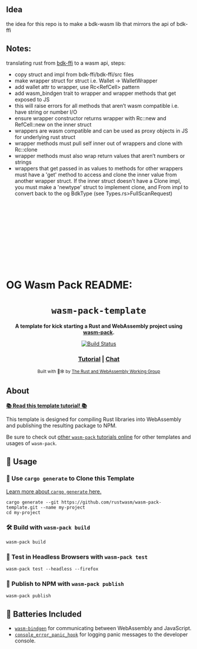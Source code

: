 ## Idea
the idea for this repo is to make a bdk-wasm lib that mirrors the api of bdk-ffi

## Notes:
translating rust from [bdk-ffi](https://github.com/bitcoindevkit/bdk-ffi/tree/master/bdk-ffi) to a wasm api, steps:

- copy struct and impl from bdk-ffi/bdk-ffi/src files
- make wrapper struct for struct i.e. Wallet → WalletWrapper
- add wallet attr to wrapper, use Rc<RefCell<Wallet>> pattern
- add wasm_bindgen trait to wrapper and wrapper methods that get exposed to JS
- this will raise errors for all methods that aren’t wasm compatible i.e. have string or number I/O
- ensure wrapper constructor returns wrapper with Rc::new and RefCell::new on the inner struct
- wrappers are wasm compatible and can be used as proxy objects in JS for underlying rust struct
- wrapper methods must pull self inner out of wrappers and clone with Rc::clone
- wrapper methods must also wrap return values that aren’t numbers or strings
- wrappers that get passed in as values to methods for other wrappers must have a 'get' method to access and clone the inner value from another wrapper struct. If the inner struct doesn't have a Clone impl, you must make a 'newtype' struct to implement clone, and From impl to convert back to the og BdkType (see Types.rs>FullScanRequest)









<br/><br/><br/><br/><br/><br/><br/><br/><br/><br/>


# OG Wasm Pack README:

<div align="center">

  <h1><code>wasm-pack-template</code></h1>

  <strong>A template for kick starting a Rust and WebAssembly project using <a href="https://github.com/rustwasm/wasm-pack">wasm-pack</a>.</strong>

  <p>
    <a href="https://travis-ci.org/rustwasm/wasm-pack-template"><img src="https://img.shields.io/travis/rustwasm/wasm-pack-template.svg?style=flat-square" alt="Build Status" /></a>
  </p>

  <h3>
    <a href="https://rustwasm.github.io/docs/wasm-pack/tutorials/npm-browser-packages/index.html">Tutorial</a>
    <span> | </span>
    <a href="https://discordapp.com/channels/442252698964721669/443151097398296587">Chat</a>
  </h3>

  <sub>Built with 🦀🕸 by <a href="https://rustwasm.github.io/">The Rust and WebAssembly Working Group</a></sub>
</div>

## About

[**📚 Read this template tutorial! 📚**][template-docs]

This template is designed for compiling Rust libraries into WebAssembly and
publishing the resulting package to NPM.

Be sure to check out [other `wasm-pack` tutorials online][tutorials] for other
templates and usages of `wasm-pack`.

[tutorials]: https://rustwasm.github.io/docs/wasm-pack/tutorials/index.html
[template-docs]: https://rustwasm.github.io/docs/wasm-pack/tutorials/npm-browser-packages/index.html

## 🚴 Usage

### 🐑 Use `cargo generate` to Clone this Template

[Learn more about `cargo generate` here.](https://github.com/ashleygwilliams/cargo-generate)

```
cargo generate --git https://github.com/rustwasm/wasm-pack-template.git --name my-project
cd my-project
```

### 🛠️ Build with `wasm-pack build`

```
wasm-pack build
```

### 🔬 Test in Headless Browsers with `wasm-pack test`

```
wasm-pack test --headless --firefox
```

### 🎁 Publish to NPM with `wasm-pack publish`

```
wasm-pack publish
```

## 🔋 Batteries Included

* [`wasm-bindgen`](https://github.com/rustwasm/wasm-bindgen) for communicating
  between WebAssembly and JavaScript.
* [`console_error_panic_hook`](https://github.com/rustwasm/console_error_panic_hook)
  for logging panic messages to the developer console.
